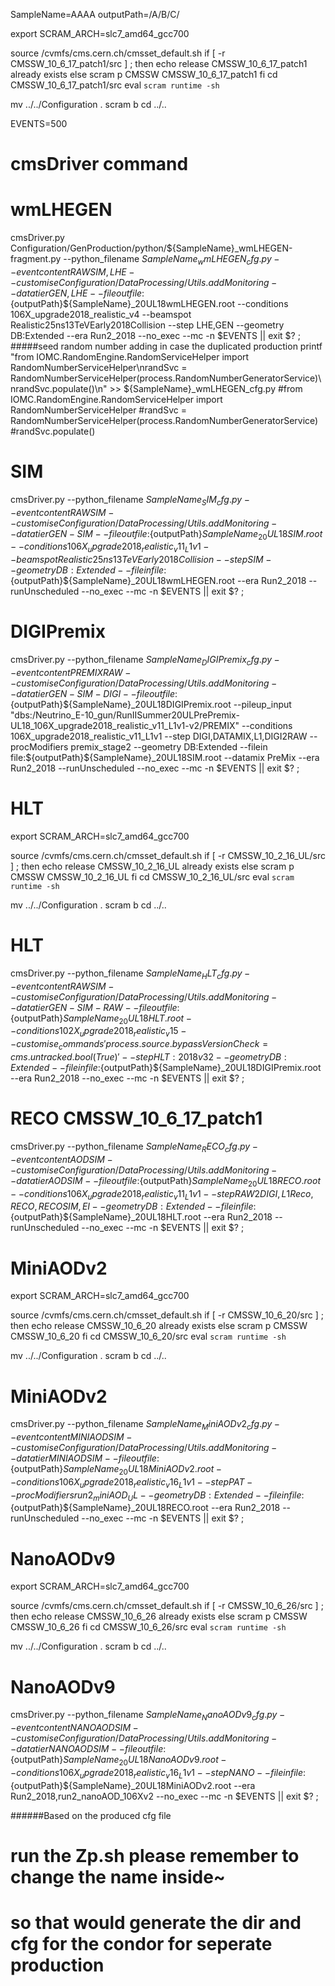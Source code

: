 SampleName=AAAA
outputPath=/A/B/C/

export SCRAM_ARCH=slc7_amd64_gcc700

source /cvmfs/cms.cern.ch/cmsset_default.sh
if [ -r CMSSW_10_6_17_patch1/src ] ; then
  echo release CMSSW_10_6_17_patch1 already exists
else
  scram p CMSSW CMSSW_10_6_17_patch1
fi
cd CMSSW_10_6_17_patch1/src
eval `scram runtime -sh`

mv ../../Configuration .
scram b
cd ../..


EVENTS=500


# cmsDriver command
# wmLHEGEN
cmsDriver.py Configuration/GenProduction/python/${SampleName}_wmLHEGEN-fragment.py --python_filename ${SampleName}_wmLHEGEN_cfg.py --eventcontent RAWSIM,LHE --customise Configuration/DataProcessing/Utils.addMonitoring --datatier GEN,LHE --fileout file:${outputPath}${SampleName}_20UL18wmLHEGEN.root --conditions 106X_upgrade2018_realistic_v4 --beamspot Realistic25ns13TeVEarly2018Collision --step LHE,GEN --geometry DB:Extended --era Run2_2018 --no_exec --mc -n $EVENTS || exit $? ;
#####seed random number adding in case the duplicated production
printf "from IOMC.RandomEngine.RandomServiceHelper import RandomNumberServiceHelper\nrandSvc = RandomNumberServiceHelper(process.RandomNumberGeneratorService)\nrandSvc.populate()\n" >> ${SampleName}_wmLHEGEN_cfg.py 
#from IOMC.RandomEngine.RandomServiceHelper import RandomNumberServiceHelper
#randSvc = RandomNumberServiceHelper(process.RandomNumberGeneratorService)
#randSvc.populate()

# SIM
cmsDriver.py  --python_filename ${SampleName}_SIM_cfg.py --eventcontent RAWSIM --customise Configuration/DataProcessing/Utils.addMonitoring --datatier GEN-SIM --fileout file:${outputPath}${SampleName}_20UL18SIM.root --conditions 106X_upgrade2018_realistic_v11_L1v1 --beamspot Realistic25ns13TeVEarly2018Collision --step SIM --geometry DB:Extended --filein file:${outputPath}${SampleName}_20UL18wmLHEGEN.root  --era Run2_2018 --runUnscheduled --no_exec --mc -n $EVENTS || exit $? ;
# DIGIPremix
cmsDriver.py  --python_filename ${SampleName}_DIGIPremix_cfg.py --eventcontent PREMIXRAW --customise Configuration/DataProcessing/Utils.addMonitoring --datatier GEN-SIM-DIGI --fileout file:${outputPath}${SampleName}_20UL18DIGIPremix.root --pileup_input "dbs:/Neutrino_E-10_gun/RunIISummer20ULPrePremix-UL18_106X_upgrade2018_realistic_v11_L1v1-v2/PREMIX" --conditions 106X_upgrade2018_realistic_v11_L1v1 --step DIGI,DATAMIX,L1,DIGI2RAW --procModifiers premix_stage2 --geometry DB:Extended --filein file:${outputPath}${SampleName}_20UL18SIM.root --datamix PreMix --era Run2_2018 --runUnscheduled --no_exec --mc -n $EVENTS || exit $? ;


# HLT
export SCRAM_ARCH=slc7_amd64_gcc700

source /cvmfs/cms.cern.ch/cmsset_default.sh
if [ -r CMSSW_10_2_16_UL/src ] ; then
  echo release CMSSW_10_2_16_UL already exists
else
  scram p CMSSW CMSSW_10_2_16_UL
fi
cd CMSSW_10_2_16_UL/src
eval `scram runtime -sh`

mv ../../Configuration .
scram b
cd ../..

# HLT
cmsDriver.py  --python_filename ${SampleName}_HLT_cfg.py --eventcontent RAWSIM --customise Configuration/DataProcessing/Utils.addMonitoring --datatier GEN-SIM-RAW --fileout file:${outputPath}${SampleName}_20UL18HLT.root --conditions 102X_upgrade2018_realistic_v15 --customise_commands 'process.source.bypassVersionCheck = cms.untracked.bool(True)' --step HLT:2018v32 --geometry DB:Extended --filein file:${outputPath}${SampleName}_20UL18DIGIPremix.root --era Run2_2018 --no_exec --mc -n $EVENTS || exit $? ;

# RECO CMSSW_10_6_17_patch1
cmsDriver.py  --python_filename ${SampleName}_RECO_cfg.py --eventcontent AODSIM --customise Configuration/DataProcessing/Utils.addMonitoring --datatier AODSIM --fileout file:${outputPath}${SampleName}_20UL18RECO.root --conditions 106X_upgrade2018_realistic_v11_L1v1 --step RAW2DIGI,L1Reco,RECO,RECOSIM,EI --geometry DB:Extended --filein file:${outputPath}${SampleName}_20UL18HLT.root --era Run2_2018 --runUnscheduled --no_exec --mc -n $EVENTS || exit $? ;


# MiniAODv2
export SCRAM_ARCH=slc7_amd64_gcc700

source /cvmfs/cms.cern.ch/cmsset_default.sh
if [ -r CMSSW_10_6_20/src ] ; then
  echo release CMSSW_10_6_20 already exists
else
  scram p CMSSW CMSSW_10_6_20
fi
cd CMSSW_10_6_20/src
eval `scram runtime -sh`

mv ../../Configuration .
scram b
cd ../..

# MiniAODv2
cmsDriver.py  --python_filename ${SampleName}_MiniAODv2_cfg.py --eventcontent MINIAODSIM --customise Configuration/DataProcessing/Utils.addMonitoring --datatier MINIAODSIM --fileout file:${outputPath}${SampleName}_20UL18MiniAODv2.root --conditions 106X_upgrade2018_realistic_v16_L1v1 --step PAT --procModifiers run2_miniAOD_UL --geometry DB:Extended --filein file:${outputPath}${SampleName}_20UL18RECO.root --era Run2_2018 --runUnscheduled --no_exec --mc -n $EVENTS || exit $? ;

# NanoAODv9
export SCRAM_ARCH=slc7_amd64_gcc700

source /cvmfs/cms.cern.ch/cmsset_default.sh
if [ -r CMSSW_10_6_26/src ] ; then
  echo release CMSSW_10_6_26 already exists
else
  scram p CMSSW CMSSW_10_6_26
fi
cd CMSSW_10_6_26/src
eval `scram runtime -sh`

mv ../../Configuration .
scram b
cd ../..

# NanoAODv9
cmsDriver.py  --python_filename ${SampleName}_NanoAODv9_cfg.py --eventcontent NANOAODSIM --customise Configuration/DataProcessing/Utils.addMonitoring --datatier NANOAODSIM --fileout file:${outputPath}${SampleName}_20UL18NanoAODv9.root --conditions 106X_upgrade2018_realistic_v16_L1v1 --step NANO --filein file:${outputPath}${SampleName}_20UL18MiniAODv2.root --era Run2_2018,run2_nanoAOD_106Xv2 --no_exec --mc -n $EVENTS || exit $? ;




######Based on the produced cfg file
# run the Zp.sh please remember to change the name inside~
# so that would generate the dir and cfg for the condor for seperate production

